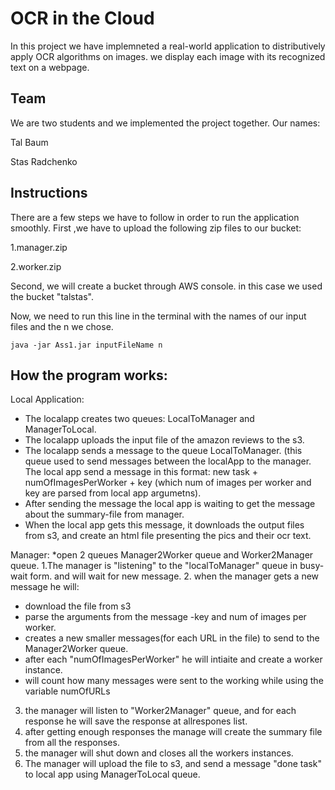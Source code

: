 # OCR in the Cloud
In this project we have implemneted a real-world application to distributively apply OCR algorithms on images.
we display each image with its recognized text on a webpage.

## Team
We are two students and we implemented the project together.
Our names:

Tal Baum

Stas Radchenko

## Instructions 
There are a few steps we have to follow in order to run the application smoothly.
First ,we have to upload the following zip files to our bucket:

1.manager.zip

2.worker.zip

Second, we will create a bucket through AWS console. in this case we used the bucket "talstas".

Now, we need to run this line in the terminal with the names of our input files and the n we chose.
```
java -jar Ass1.jar inputFileName n
```
## How the program works:
Local Application:
* The localapp creates two queues: LocalToManager and ManagerToLocal.
* The localapp uploads the input file of the amazon reviews to the s3.
* The localapp sends a message to the queue LocalToManager.
(this queue used to send messages between the localApp to the manager.
The local app send a message in this format: 
new task + numOfImagesPerWorker + key (which num of images per worker and key are parsed from local app argumetns).
 * After sending the message the local app is waiting to get the message about the summary-file from manager.
 * When the local app gets this message, it downloads the output files from s3, and create an html file presenting the pics and their ocr text.
 
 Manager:
*open 2 queues Manager2Worker queue and Worker2Manager queue.
1.The manager is "listening" to the "localToManager" queue in busy-wait form. and will wait for new message.
2. when the manager gets a new message he will:
   - download the file from s3
   - parse the arguments from the message -key and num of images per worker.
   - creates a new smaller messages(for each URL in the file) to send to the Manager2Worker queue.
   - after each "numOfImagesPerWorker" he will intiaite and create a worker instance.
   - will count how many messages were sent to the working while using the variable numOfURLs
3. the manager will listen to "Worker2Manager" queue, and for each response he will save the response at allrespones list.
4. after getting enough responses the manage will create the summary file from all the responses.
5. the manager will shut down and closes all the workers instances.
5. The manager will upload the file to s3, and send a message "done task" to local app using ManagerToLocal queue.


